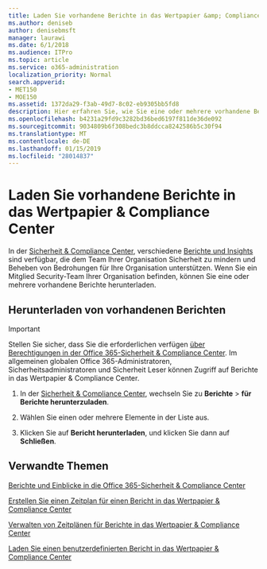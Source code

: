 ```yaml
---
title: Laden Sie vorhandene Berichte in das Wertpapier &amp; Compliance Center
ms.author: deniseb
author: denisebmsft
manager: laurawi
ms.date: 6/1/2018
ms.audience: ITPro
ms.topic: article
ms.service: o365-administration
localization_priority: Normal
search.appverid:
- MET150
- MOE150
ms.assetid: 1372da29-f3ab-49d7-8c02-eb9305bb5fd8
description: Hier erfahren Sie, wie Sie eine oder mehrere vorhandene Berichte in das Wertpapier herunterladen &amp; Compliance Center.
ms.openlocfilehash: b4231a29fd9c3282bd36bed6197f811de36de092
ms.sourcegitcommit: 9034809b6f308bedc3b8ddcca8242586b5c30f94
ms.translationtype: MT
ms.contentlocale: de-DE
ms.lasthandoff: 01/15/2019
ms.locfileid: "28014837"
---
```

# <a name="download-existing-reports-in-the-security-amp-compliance-center"></a>Laden Sie vorhandene Berichte in das Wertpapier &amp; Compliance Center

In der [Sicherheit &amp; Compliance Center](https://protection.office.com), verschiedene [Berichte und Insights](reports-and-insights-in-security-and-compliance.md) sind verfügbar, die dem Team Ihrer Organisation Sicherheit zu mindern und Beheben von Bedrohungen für Ihre Organisation unterstützen. Wenn Sie ein Mitglied Security-Team Ihrer Organisation befinden, können Sie eine oder mehrere vorhandene Berichte herunterladen. 
  
## <a name="download-existing-reports"></a>Herunterladen von vorhandenen Berichten

> [!IMPORTANT]
> Stellen Sie sicher, dass Sie die erforderlichen verfügen [über Berechtigungen in der Office 365-Sicherheit &amp; Compliance Center](permissions-in-the-security-and-compliance-center.md). Im allgemeinen globalen Office 365-Administratoren, Sicherheitsadministratoren und Sicherheit Leser können Zugriff auf Berichte in das Wertpapier &amp; Compliance Center. 
  
1. In der [Sicherheit &amp; Compliance Center](https://protection.office.com), wechseln Sie zu **Berichte** \> **für Berichte herunterzuladen**.
    
2. Wählen Sie einen oder mehrere Elemente in der Liste aus.
    
3. Klicken Sie auf **Bericht herunterladen**, und klicken Sie dann auf **Schließen**.
    
## <a name="related-topics"></a>Verwandte Themen

[Berichte und Einblicke in die Office 365-Sicherheit &amp; Compliance Center](reports-and-insights-in-security-and-compliance.md)
  
[Erstellen Sie einen Zeitplan für einen Bericht in das Wertpapier &amp; Compliance Center](create-a-schedule-for-a-report.md)
  
[Verwalten von Zeitplänen für Berichte in das Wertpapier &amp; Compliance Center](manage-schedules-for-multiple-reports.md)
  
[Laden Sie einen benutzerdefinierten Bericht in das Wertpapier &amp; Compliance Center](set-up-and-download-a-custom-report.md)
  

